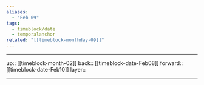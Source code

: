 ```yaml
---
aliases:
  - "Feb 09"
tags:
  - timeblock/date
  - temporalanchor
related: "[[timeblock-monthday-09]]"
---
```




***

up:: [[timeblock-month-02]]
back:: [[timeblock-date-Feb08]]
forward:: [[timeblock-date-Feb10]]
layer:: 

***
